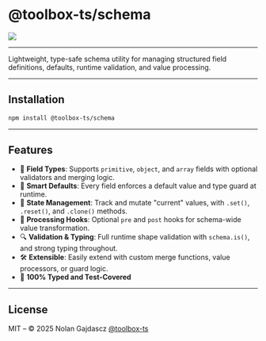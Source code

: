 # @toolbox-ts/schema

![](https://img.shields.io/badge/coverage-100%25-brightgreen)

---

Lightweight, type-safe schema utility for managing structured field definitions,
defaults, runtime validation, and value processing.

---

## Installation

```bash
npm install @toolbox-ts/schema
```

---

## Features

- 🔧 **Field Types**: Supports `primitive`, `object`, and `array` fields with
  optional validators and merging logic.
- 🧠 **Smart Defaults**: Every field enforces a default value and type guard at
  runtime.
- 🔄 **State Management**: Track and mutate "current" values, with `.set()`,
  `.reset()`, and `.clone()` methods.
- 🧩 **Processing Hooks**: Optional `pre` and `post` hooks for schema-wide value
  transformation.
- 🔍 **Validation & Typing**: Full runtime shape validation with `schema.is()`,
  and strong typing throughout.
- 🛠️ **Extensible**: Easily extend with custom merge functions, value
  processors, or guard logic.
- 🧪 **100% Typed and Test-Covered**

---

## License

MIT – © 2025 Nolan Gajdascz [@toolbox-ts](https://www.npmjs.com/org/toolbox-ts)
